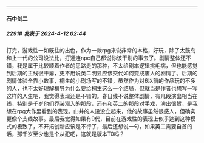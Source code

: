 ﻿
*****

####  石中剑二  
##### 2291#       发表于 2024-4-12 02:44

打完，游戏性一如既往的出色，作为一款rpg来说非常的本格，好玩，除了太鼓岛和上一代的公司没法比，打通连npc自己都说你该干别的事去了。剧情整体还不错，我是属于比较顺着作者的思路走的那种，不太给剧本逻辑挑毛病，但也能感觉到后期的主线很干瘪，更不用说英二明显应该交代如何变成废人的剧情了。后期的剧情体验全靠小故事，桐生的小剧场写的不错，虽然作为对6以前的作品玩的不多的人，也不太好理解横导为什么要给桐生这么一个结局，但就当是作者也想写一写这样的人生吧，我觉得表现还是不错的。春日线不说整体剧情，有几段演出相当在线，特别是千岁他们乔装潜入的那段，还有和英二的那段对手戏，演出很赞，是我想在rpg大作里看到的表现。山井的人设没立起来，他的故事虽然很感人，但确实更像个支线故事。最后我觉得如果有9代，目前在游戏性的表现上似乎达到这种模式的极致了，不开拓创新应该是不行了，最后还想说一句，如果英二需要自首的话，那千岁至少也是个从犯吧，这就是版本T0吗？


